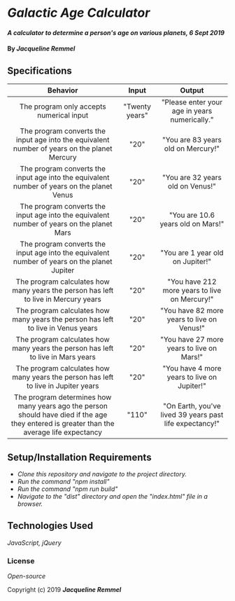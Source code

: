 # _Galactic Age Calculator_

#### _A calculator to determine a person's age on various planets, 6 Sept 2019_

#### By _**Jacqueline Remmel**_

## Specifications

| Behavior | Input | Output |
| :----: | :----: | :----: |
| The program only accepts numerical input | "Twenty years" | "Please enter your age in years numerically." |
| The program converts the input age into the equivalent number of years on the planet Mercury | "20" | "You are 83 years old on Mercury!" |
| The program converts the input age into the equivalent number of years on the planet Venus | "20" | "You are 32 years old on Venus!" |
| The program converts the input age into the equivalent number of years on the planet Mars | "20" | "You are 10.6 years old on Mars!" |
| The program converts the input age into the equivalent number of years on the planet Jupiter | "20" | "You are 1 year old on Jupiter!" |
| The program calculates how many years the person has left to live in Mercury years | "20" | "You have 212 more years to live on Mercury!" |
| The program calculates how many years the person has left to live in Venus years | "20" | "You have 82 more years to live on Venus!" |
| The program calculates how many years the person has left to live in Mars years | "20" | "You have 27 more years to live on Mars!" |
| The program calculates how many years the person has left to live in Jupiter years | "20" | "You have 4 more years to live on Jupiter!" |
| The program determines how many years ago the person should have died if the age they entered is greater than the average life expectancy | "110" | "On Earth, you've lived 39 years past life expectancy!" |


## Setup/Installation Requirements

* _Clone this repository and navigate to the project directory._
* _Run the command "npm install"_
* _Run the command "npm run build"_
* _Navigate to the "dist" directory and open the "index.html" file in a browser._

## Technologies Used

_JavaScript, jQuery_

### License

*Open-source*

Copyright (c) 2019 **_Jacqueline Remmel_**
